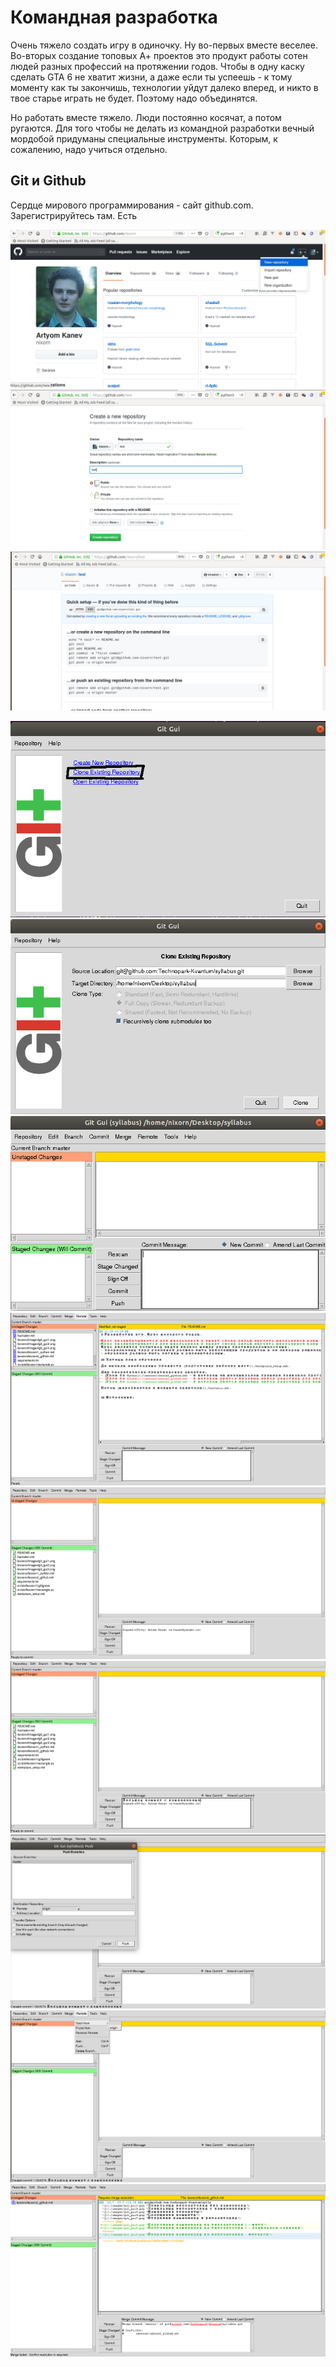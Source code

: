 # Командная разработка

Очень тяжело создать игру в одиночку. Ну во-первых вместе веселее. Во-вторых создание топовых А+ проектов это продукт работы сотен людей разных профессий на протяжении годов. Чтобы в одну каску сделать GTA 6 не хватит жизни, а даже если ты успеешь - к тому моменту как ты закончишь, технологии уйдут далеко вперед, и никто в твое старье играть не будет. Поэтому надо объединятся.

Но работать вместе тяжело. Люди постоянно косячат, а потом ругаются. Для того чтобы не делать из командной разработки вечный мордобой придуманы специальные инструменты. Которым, к сожалению, надо учиться отдельно.

## Git и Github

Сердце мирового программирования - сайт github.com. Зарегистрируйтесь там.
Есть 


![](./images/github1.png "Окно профиля")
![](./images/github2.png "Создание репозитория")
![](./images/github3.png "Окно репозитория")



![](./images/git_gui1.png "Начало работы")
![](./images/git_gui2.png "Клонирование репозитория")
![](./images/git_gui3.png "Локальный репозиторий без изменений")
![](./images/git_gui4.png "Локальный репозиторий с изменениями")
![](./images/git_gui5.png "Изменения принияты")
![](./images/git_gui6.png "Сообщение коммита")
![](./images/git_gui7.png "Отправка изменений в репозиторий")
![](./images/git_gui8.png "Получение изменений из репозитория 1 - фетч")
![](./images/git_gui9.png "Получение изменений из репозитория 2 - локальное слияние изменений")



